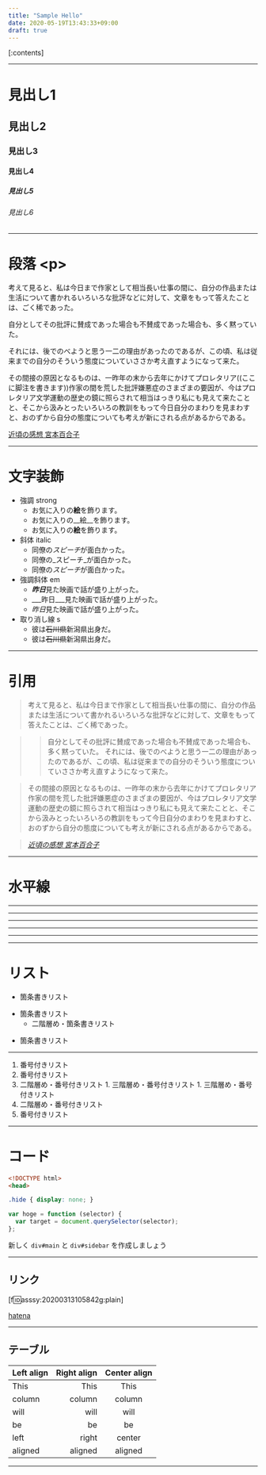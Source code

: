 ```yaml
---
title: "Sample Hello"
date: 2020-05-19T13:43:33+09:00
draft: true
---
```


[:contents]


---

# 見出し1

## 見出し2

### 見出し3

#### 見出し4

##### 見出し5

###### 見出し6

---

# 段落 \<p>

考えて見ると、私は今日まで作家として相当長い仕事の間に、自分の作品または生活について書かれるいろいろな批評などに対して、文章をもって答えたことは、ごく稀であった。

自分としてその批評に賛成であった場合も不賛成であった場合も、多く黙っていた。

それには、後でのべようと思う一二の理由があったのであるが、この頃、私は従来までの自分のそういう態度についていささか考え直すようになって来た。

その間接の原因となるものは、一昨年の末から去年にかけてプロレタリア((ここに脚注を書きます))作家の間を荒した批評嫌悪症のさまざまの要因が、今はプロレタリア文学運動の歴史の鏡に照らされて相当はっきり私にも見えて来たことと、そこから汲みとったいろいろの教訓をもって今日自分のまわりを見まわすと、おのずから自分の態度についても考えが新にされる点があるからである。

[近頃の感想 宮本百合子](http://www.aozora.gr.jp/cards/000311/files/2854_8465.html)

<!-- more -->


---

# 文字装飾

- 強調 strong
  - お気に入りの**絵**を飾ります。
  - お気に入りの__絵__を飾ります。
  - お気に入りの<strong>絵</strong>を飾ります。
- 斜体 italic
  - 同僚の*スピーチ*が面白かった。
  - 同僚の_スピーチ_が面白かった。
  - 同僚の<i>スピーチ</i>が面白かった。
- 強調斜体 em
  - ***昨日***見た映画で話が盛り上がった。
  - ___昨日___見た映画で話が盛り上がった。
  - <em>昨日</em>見た映画で話が盛り上がった。
- 取り消し線 s
  - 彼は~~石川県~~新潟県出身だ。
  - 彼は<s>石川県</s>新潟県出身だ。

---

# 引用

> 考えて見ると、私は今日まで作家として相当長い仕事の間に、自分の作品または生活について書かれるいろいろな批評などに対して、文章をもって答えたことは、ごく稀であった。

>> 自分としてその批評に賛成であった場合も不賛成であった場合も、多く黙っていた。
>> それには、後でのべようと思う一二の理由があったのであるが、この頃、私は従来までの自分のそういう態度についていささか考え直すようになって来た。

> その間接の原因となるものは、一昨年の末から去年にかけてプロレタリア作家の間を荒した批評嫌悪症のさまざまの要因が、今はプロレタリア文学運動の歴史の鏡に照らされて相当はっきり私にも見えて来たことと、そこから汲みとったいろいろの教訓をもって今日自分のまわりを見まわすと、おのずから自分の態度についても考えが新にされる点があるからである。

> <cite>[近頃の感想 宮本百合子](http://www.aozora.gr.jp/cards/000311/files/2854_8465.html)</cite>

---

# 水平線

* * *
***
*****
- - -
---------------------------------------
---

# リスト

- 箇条書きリスト
* 箇条書きリスト
    - 二階層め・箇条書きリスト
+ 箇条書きリスト

---

1. 番号付きリスト
1. 番号付きリスト
  1. 二階層め・番号付きリスト
    1. 三階層め・番号付きリスト
    1. 三階層め・番号付きリスト
  1. 二階層め・番号付きリスト
1. 番号付きリスト

---

# コード

```html
<!DOCTYPE html>
<head>
```

```css
.hide { display: none; }
```

```js
var hoge = function (selector) {
  var target = document.querySelector(selector);
};
```

新しく `div#main` と `div#sidebar` を作成しましょう

---

## リンク

[f:id:asssy:20200313105842g:plain]

[hatena](//hatena.ne.jp "hatena.ne.jp")

---

## テーブル

| Left align | Right align | Center align |
|:-----------|------------:|:------------:|
| This       |        This |     This     |
| column     |      column |    column    |
| will       |        will |     will     |
| be         |          be |      be      |
| left       |       right |    center    |
| aligned    |     aligned |   aligned    |

---